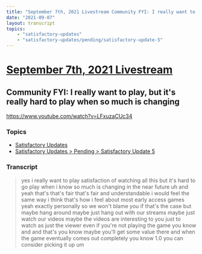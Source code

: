 ```yaml
---
title: "September 7th, 2021 Livestream Community FYI: I really want to play, but it's really hard to play when so much is changing"
date: "2021-09-07"
layout: transcript
topics:
    - "satisfactory-updates"
    - "satisfactory-updates/pending/satisfactory-update-5"
---
```

# [September 7th, 2021 Livestream](../2021-09-07.md)
## Community FYI: I really want to play, but it's really hard to play when so much is changing
https://www.youtube.com/watch?v=LFxuzaCUc34

### Topics
* [Satisfactory Updates](../topics/satisfactory-updates.md)
* [Satisfactory Updates > Pending > Satisfactory Update 5](../topics/satisfactory-updates/pending/satisfactory-update-5.md)

### Transcript

> yes i really want to play satisfaction of watching all this but it's hard to go play when i know so much is changing in the near future uh and yeah that's that's fair that's fair and understandable i would feel the same way i think that's how i feel about most early access games yeah exactly personally so we won't blame you if that's the case but maybe hang around maybe just hang out with our streams maybe just watch our videos maybe the videos are interesting to you just to watch as just the viewer even if you're not playing the game you know and and that's you know maybe you'll get some value there and when the game eventually comes out completely you know 1.0 you can consider picking it up um
